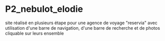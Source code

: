 # P2_nebulot_elodie
site réalisé en plusieurs étape pour une agence de voyage "reservia" 
avec utilisation d'une barre de navigation, d'une barre de recherche et de photos cliquable sur leurs ensemble
